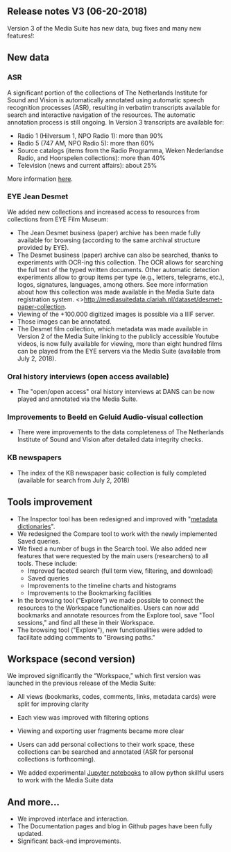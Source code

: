 Release notes V3 (06-20-2018)
---

Version 3 of the Media Suite has new data, bug fixes and many new features!:

## New data

### ASR

A significant portion of the collections of The Netherlands Institute for Sound and Vision is automatically annotated using automatic speech recognition processes (ASR), resulting in verbatim transcripts available for search and interactive navigation of the resources. The automatic annotation process is still ongoing. In Version 3 transcripts are available for:

- Radio 1 (Hilversum 1, NPO Radio 1): more than 90%
- Radio 5 (747 AM, NPO Radio 5): more than 60%
- Source catalogs (items from the Radio Programma, Weken Nederlandse Radio, and Hoorspelen  collections): more than 40%
- Television (news and current affairs): about 25%

More information [here](http://mediasuite.clariah.nl/documentation/data/automatic-enrichments).

### EYE Jean Desmet

We added new collections and increased access to resources from collections from EYE Film Museum:

- The Jean Desmet business (paper) archive has been made fully available for browsing (according to the same archival structure provided by EYE).
- The Desmet business (paper) archive can also be searched, thanks to experiments with OCR-ing this collection. The OCR allows for searching the full text of the typed written documents. Other automatic detection experiments allow to group items per type (e.g., letters, telegrams, etc.), logos, signatures, languages, among others.  See more information about how this collection was made available in the Media Suite data registration system. <>http://mediasuitedata.clariah.nl/dataset/desmet-paper-collection.
- Viewing of the +100.000 digitized images is possible via a IIIF server.
- Those images can be annotated.
- The Desmet film collection, which metadata was made available in Version 2 of the Media Suite linking to the publicly accessible Youtube videos, is now fully available for viewing, more than eight hundred films can be played from the EYE servers via the Media Suite (available from July 2, 2018).

### Oral history interviews (open access available)
- The "open/open access" oral history interviews at DANS can be now played and annotated via the Media Suite.

### Improvements to Beeld en Geluid Audio-visual collection

- There were improvements to the data completeness of The Netherlands Institute of Sound and Vision after detailed data integrity checks.

### KB newspapers

- The index of the KB newspaper basic collection is fully completed (available for search from July 2, 2018)

## Tools improvement

- The Inspector tool has been redesigned and improved with "[metadata dictionaries](http://mediasuite.clariah.nl/documentation/data/metadata-dictionaries)".
- We redesigned the Compare tool to work with the newly implemented Saved queries.
- We fixed a number of bugs in the Search tool. We also added new features that were requested by the main users (researchers) to all tools. These include:
  - Improved faceted search (full term view, filtering, and download)
  - Saved queries
  - Improvements to the timeline charts and histograms
  - Improvements to the Bookmarking facilities
- In the browsing tool ("Explore") we made possible to connect the resources to the Workspace functionalities. Users can now add bookmarks and annotate resources from the Explore tool, save "Tool sessions," and find all these in their Workspace.
- The browsing tool ("Explore"), new functionalities were added to facilitate adding comments to "Browsing paths."

## Workspace (second version)

We improved significantly the “Workspace,” which first version was launched in the previous release of the Media Suite:

- All views (bookmarks, codes, comments, links, metadata cards) were split for improving clarity

- Each view was improved with filtering options

- Viewing and exporting user fragments became more clear

- Users can add personal collections to their work space, these collections can be searched and annotated (ASR for personal collections is forthcoming).

- We added experimental [Jupyter notebooks](http://mediasuite.clariah.nl/documentation/workspace/jupyter-notebooks) to allow python skillful users to work with the Media Suite data

## And more...

- We improved interface and interaction.
- The Documentation pages and blog in Github pages have been fully updated.
- Significant back-end improvements.
